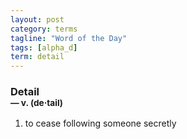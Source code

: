 ```yaml
---
layout: post
category: terms
tagline: "Word of the Day"
tags: [alpha_d]
term: detail
---
```


<h3>Detail<br/> <small>&mdash; v. (de<span>&middot;</span>tail)</small></h3>
<p><ol><li>to cease following someone secretly</li>
</ol></p>
